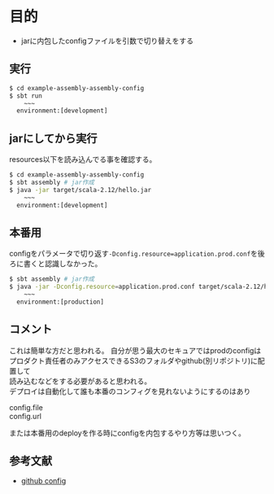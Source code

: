 # 目的
- jarに内包したconfigファイルを引数で切り替えをする

## 実行

```bash
$ cd example-assembly-assembly-config
$ sbt run 
    ~~~
  environment:[development]
```

## jarにしてから実行

resources以下を読み込んでる事を確認する。

```bash
$ cd example-assembly-assembly-config
$ sbt assembly # jar作成
$ java -jar target/scala-2.12/hello.jar
    ~~~
  environment:[development]
```

## 本番用
configをパラメータで切り返す`-Dconfig.resource=application.prod.conf`を後ろに書くと認識しなかった。

```bash
$ sbt assembly # jar作成
$ java -jar -Dconfig.resource=application.prod.conf target/scala-2.12/hello.jar 
    ~~~
  environment:[production]
```

## コメント
これは簡単な方だと思われる。
自分が思う最大のセキュアではprodのconfigはプロダクト責任者のみアクセスできるS3のフォルダやgithub(別リポジトリ)に配置して  
読み込むなどをする必要があると思われる。  
デプロイは自動化して誰も本番のコンフィグを見れないようにするのはあり  

config.file  
config.url  

または本番用のdeployを作る時にconfigを内包するやり方等は思いつく。  


## 参考文献

- [github config](https://github.com/lightbend/config)
